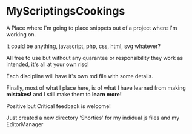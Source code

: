 # MyScriptingsCookings

A Place where I'm going to place snippets out of a  project where I'm working on.

It could be anything, javascript, php, css, html, svg whatever?

All free to use but without any quarantee or responsibility they work as intended, it's all at your own risc!

Each discipline will have it's own md file with some details.

Finally, most of what I place here, is of what I have learned from making **mistakes!** and I still make them to **learn more!**

Positive but Critical feedback is welcome!

Just created a new directory 'Shorties' for my indidual js files and my EditorManager